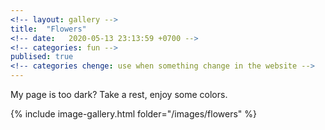 ```yaml
---
<!-- layout: gallery -->
title:  "Flowers"
<!-- date:   2020-05-13 23:13:59 +0700 -->
<!-- categories: fun -->
publised: true
<!-- categories chenge: use when something change in the website -->
---
```


My page is too dark? Take a rest, enjoy some colors.

{% include image-gallery.html folder="/images/flowers" %}
